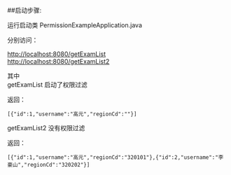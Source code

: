 ##启动步骤:

运行启动类 PermissionExampleApplication.java  

分别访问：

<http://localhost:8080/getExamList>   
<http://localhost:8080/getExamList2>

其中  
getExamList 启动了权限过滤

返回：

```
[{"id":1,"username":"高元","regionCd":""}]
```

getExamList2 没有权限过滤

返回：

```
[{"id":1,"username":"高元","regionCd":"320101"},{"id":2,"username":"李豪山","regionCd":"320202"}]
```

